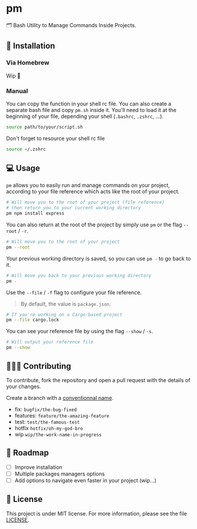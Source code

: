 # pm

🗂️ Bash Utility to Manage Commands Inside Projects.

## 🚀 Installation

### Via Homebrew

Wip 🚧

### Manual

You can copy the function in your shell rc file. You can also create a separate bash file and copy `pm.sh` inside it. You'll need to load it at the beginning of your file, depending your shell (`.bashrc`, `.zshrc`, ...).

```bash
source path/to/your/script.sh
```

Don't forget to resource your shell rc file

```bash
source ~/.zshrc
```

## 💻 Usage

`pm` allows you to easily run and manage commands on your project, according to your <a>file reference</a> which acts like the root of your project.

```bash
# Will move you to the root of your project (file reference)
# then return you to your current working directory
pm npm install express
```

You can also return at the root of the project by simply use `pm` or the flag `--root` / `-r`.

```bash
# Will move you to the root of your project
pm --root
```

Your previous working directory is saved, so you can use `pm -` to go back to it.

```bash
# Will move you back to your previous working directory
pm -
```

Use the `--file` / `-f` flag to configure your file reference.

> By default, the value is `package.json`.

```bash
# If you're working on a Cargo-based project
pm --file cargo.lock
```

You can see your reference file by using the flag `--show` / `-s`.

```bash
# Will output your reference file
pm --show
```

## 🧑‍🤝‍🧑 Contributing

To contribute, fork the repository and open a pull request with the details of your changes.

Create a branch with a [conventionnal name](https://tilburgsciencehub.com/building-blocks/collaborate-and-share-your-work/use-github/naming-git-branches/).

- fix: `bugfix/the-bug-fixed`
- features: `feature/the-amazing-feature`
- test: `test/the-famous-test`
- hotfix `hotfix/oh-my-god-bro`
- wip `wip/the-work-name-in-progress`

## 📌 Roadmap

- [ ] Improve installation
- [ ] Multiple packages managers options
- [ ] Add options to navigate even faster in your project (wip...)

## 📑 License

This project is under MIT license. For more information, please see the file [LICENSE](./LICENSE).
